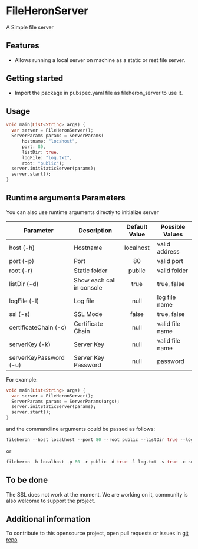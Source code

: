 <!--
This README describes the package. If you publish this package to pub.dev,
this README's contents appear on the landing page for your package.

For information about how to write a good package README, see the guide for
[writing package pages](https://dart.dev/guides/libraries/writing-package-pages).

For general information about developing packages, see the Dart guide for
[creating packages](https://dart.dev/guides/libraries/create-library-packages)
and the Flutter guide for
[developing packages and plugins](https://flutter.dev/developing-packages).
-->

# FileHeronServer

A Simple file server

## Features

-   Allows running a local server on machine as a static or rest file server.

## Getting started

-   Import the package in pubspec.yaml file as fileheron_server to use it.

## Usage

```dart
void main(List<String> args) {
  var server = FileHeronServer();
  ServerParams params = ServerParams(
      hostname: "locahost",
      port: 80,
      listDir: true,
      logFile: "log.txt",
      root: "public");
  server.initStaticServer(params);
  server.start();
}
```

## Runtime arguments Parameters

You can also use runtime arguments directly to initialize server

| Parameter              | Description               | Default Value | Possible Values |
| ---------------------- | ------------------------- | :-----------: | --------------- |
| host (-h)              | Hostname                  |   localhost   | valid address   |
| port (-p)              | Port                      |      80       | valid port      |
| root (-r)              | Static folder             |    public     | valid folder    |
| listDir (-d)           | Show each call in console |     true      | true, false     |
| logFile (-l)           | Log file                  |     null      | log file name   |
| ssl (-s)               | SSL Mode                  |     false     | true, false     |
| certificateChain (-c)  | Certificate Chain         |     null      | valid file name |
| serverKey (-k)         | Server Key                |     null      | valid file name |
| serverKeyPassword (-u) | Server Key Password       |     null      | password        |

For example:

```dart
void main(List<String> args) {
  var server = FileHeronServer();
  ServerParams params = ServerParams(args);
  server.initStaticServer(params);
  server.start();
}
```

and the commandline arguments could be passed as follows:

```dart
fileheron --host localhost --port 80 --root public --listDir true --logFile log.txt --ssl true --certificateChain server_chain.pem --serverKey server_key.pem --serverKeyPassword password
```

or

```dart
fileheron -h localhost -p 80 -r public -d true -l log.txt -s true -c server_chain.pem -k server_key.pem -u password
```

## To be done

The SSL does not work at the moment. We are working on it, community is also welcome to support the project.

## Additional information

To contribute to this opensource project, open pull requests or issues in [git repo](https://github.com/horizech/fileheron_server)
